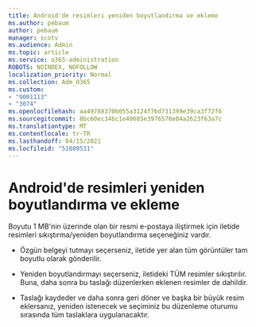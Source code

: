 ```yaml
---
title: Android'de resimleri yeniden boyutlandırma ve ekleme
ms.author: pebaum
author: pebaum
manager: scotv
ms.audience: Admin
ms.topic: article
ms.service: o365-administration
ROBOTS: NOINDEX, NOFOLLOW
localization_priority: Normal
ms.collection: Adm_O365
ms.custom:
- "9001113"
- "3074"
ms.openlocfilehash: aa497883706055a3124f76d731399e39ca3f72f6
ms.sourcegitcommit: 8bc60ec34bc1e40685e3976576e04a2623f63a7c
ms.translationtype: MT
ms.contentlocale: tr-TR
ms.lasthandoff: 04/15/2021
ms.locfileid: "51809531"
---
```

# <a name="resize-and-attach-images-on-android"></a>Android'de resimleri yeniden boyutlandırma ve ekleme

Boyutu 1 MB'nin üzerinde olan bir resmi e-postaya iliştirmek için iletide resimleri sıkıştırma/yeniden boyutlandırma seçeneğiniz vardır.
 
- Özgün belgeyi tutmayı seçerseniz, iletide yer alan tüm görüntüler tam boyutlu olarak gönderilir.
 
- Yeniden boyutlandırmayı seçerseniz, iletideki TÜM resimler sıkıştırılır.  Buna, daha sonra bu taslağı düzenlerken eklenen resimler de dahildir.
 
- Taslağı kaydeder ve daha sonra geri döner ve başka bir büyük resim eklersanız, yeniden istenecek ve seçiminiz bu düzenleme oturumu sırasında tüm taslaklara uygulanacaktır.
 
